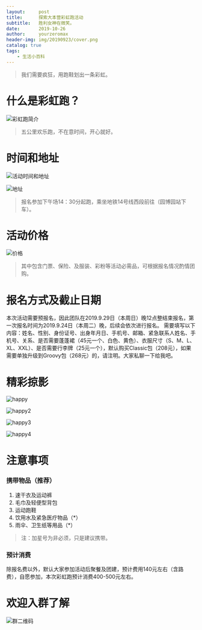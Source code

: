 ```yaml
---
layout:     post
title:      探索大本营彩虹跑活动
subtitle:   胜利女神在微笑。
date:       2019-10-26
author:     yourzeromax
header-img: img/20190923/cover.png
catalog: true
tags:
    - 生活小百科
---
```

> 我们需要疯狂，用跑鞋划出一条彩虹。

# 什么是彩虹跑？
![彩虹跑简介](https://raw.githubusercontent.com/yourzeromax/yourzeromax.github.io/master/img/20190923/color_run_introduce.png)

> 五公里欢乐跑，不在意时间，开心就好。

# 时间和地址
![活动时间和地址](https://raw.githubusercontent.com/yourzeromax/yourzeromax.github.io/master/img/20190923/time_location.png)

![地址](https://raw.githubusercontent.com/yourzeromax/yourzeromax.github.io/master/img/20190923/location.png)

> 报名参加下午场14：30分起跑，乘坐地铁14号线西段前往（园博园站下车）。

# 活动价格
![价格](https://raw.githubusercontent.com/yourzeromax/yourzeromax.github.io/master/img/20190923/price.png)

> 其中包含门票、保险、及服装、彩粉等活动必需品，可根据报名情况酌情团购。

# 报名方式及截止日期
本次活动需要预报名，因此团队在2019.9.29日（本周日）晚12点整结束报名，第一次报名时间为2019.9.24日（本周二）晚，后续会依次进行报名。
需要填写以下内容：姓名、性别、身份证号、出身年月日、手机号、邮箱、紧急联系人姓名、手机号、关系、是否需要蓬蓬裙（45元一个、白色、黄色）、衣服尺寸（S、M、L、XL、XXL）、是否需要行李牌（25元一个），默认购买Classic包（208元），如果需要单独升级到Groovy包（268元）的，请注明。大家私聊一下给我吧。

# 精彩掠影
![happy](https://raw.githubusercontent.com/yourzeromax/yourzeromax.github.io/master/img/20190923/happy.jpg)

![happy2](https://raw.githubusercontent.com/yourzeromax/yourzeromax.github.io/master/img/20190923/happy2.jpg)

![happy3](https://raw.githubusercontent.com/yourzeromax/yourzeromax.github.io/master/img/20190923/happy3.jpg)

![happy4](https://raw.githubusercontent.com/yourzeromax/yourzeromax.github.io/master/img/20190923/happy4.jpg)

# 注意事项
### 携带物品（推荐）
1. 速干衣及运动裤
2. 毛巾及轻便型背包
3. 运动跑鞋
4. 饮用水及紧急医疗物品（*）
5. 雨伞、卫生纸等用品（*）

> 注：加星号为非必须，只是建议携带。

### 预计消费

除报名费以外，默认大家参加活动后聚餐及团建，预计费用140元左右（含路费），自愿参加，本次彩虹跑预计消费400-500元左右。

# 欢迎入群了解
![群二维码](https://raw.githubusercontent.com/yourzeromax/yourzeromax.github.io/master/img/20190923/scan_code.png)

